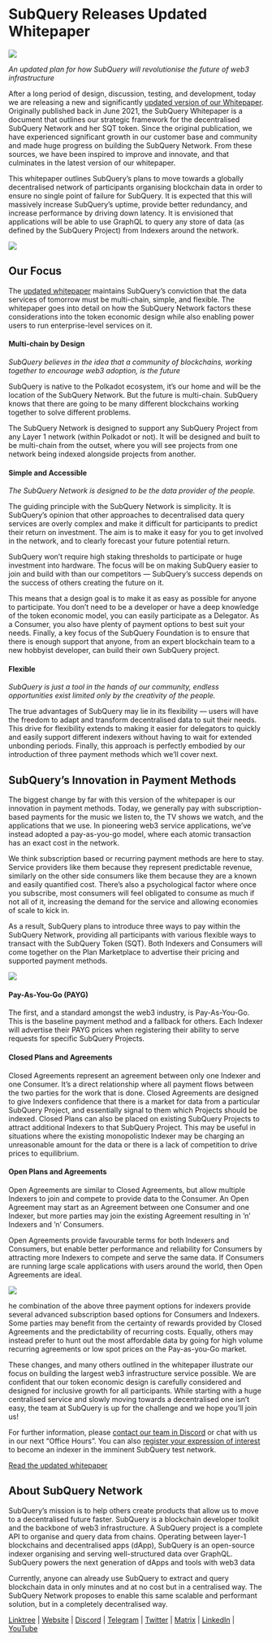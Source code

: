 # SubQuery Releases Updated Whitepaper

![](https://miro.medium.com/max/700/0*guA8YHyJPhu0wmzf)

_An updated plan for how SubQuery will revolutionise the future of web3 infrastructure_

After a long period of design, discussion, testing, and development, today we are releasing a new and significantly [updated version of our Whitepaper](https://static.subquery.network/whitepaper.pdf). Originally published back in June 2021, the SubQuery Whitepaper is a document that outlines our strategic framework for the decentralised SubQuery Network and her SQT token. Since the original publication, we have experienced significant growth in our customer base and community and made huge progress on building the SubQuery Network. From these sources, we have been inspired to improve and innovate, and that culminates in the latest version of our whitepaper.

This whitepaper outlines SubQuery’s plans to move towards a globally decentralised network of participants organising blockchain data in order to ensure no single point of failure for SubQuery. It is expected that this will massively increase SubQuery’s uptime, provide better redundancy, and increase performance by driving down latency. It is envisioned that applications will be able to use GraphQL to query any store of data (as defined by the SubQuery Project) from Indexers around the network.

![](https://miro.medium.com/max/700/0*xtd6e7mn7JkfhpzG)

## Our Focus

The [updated whitepaper](https://static.subquery.network/whitepaper.pdf) maintains SubQuery’s conviction that the data services of tomorrow must be multi-chain, simple, and flexible. The whitepaper goes into detail on how the SubQuery Network factors these considerations into the token economic design while also enabling power users to run enterprise-level services on it.

#### Multi-chain by Design

_SubQuery believes in the idea that a community of blockchains, working together to encourage web3 adoption, is the future_

SubQuery is native to the Polkadot ecosystem, it’s our home and will be the location of the SubQuery Network. But the future is multi-chain. SubQuery knows that there are going to be many different blockchains working together to solve different problems.

The SubQuery Network is designed to support any SubQuery Project from any Layer 1 network (within Polkadot or not). It will be designed and built to be multi-chain from the outset, where you will see projects from one network being indexed alongside projects from another.

#### Simple and Accessible

_The SubQuery Network is designed to be the data provider of the people._

The guiding principle with the SubQuery Network is simplicity. It is SubQuery’s opinion that other approaches to decentralised data query services are overly complex and make it difficult for participants to predict their return on investment. The aim is to make it easy for you to get involved in the network, and to clearly forecast your future potential return.

SubQuery won’t require high staking thresholds to participate or huge investment into hardware. The focus will be on making SubQuery easier to join and build with than our competitors — SubQuery’s success depends on the success of others creating the future on it.

This means that a design goal is to make it as easy as possible for anyone to participate. You don’t need to be a developer or have a deep knowledge of the token economic model, you can easily participate as a Delegator. As a Consumer, you also have plenty of payment options to best suit your needs. Finally, a key focus of the SubQuery Foundation is to ensure that there is enough support that anyone, from an expert blockchain team to a new hobbyist developer, can build their own SubQuery project.

#### Flexible

_SubQuery is just a tool in the hands of our community, endless opportunities exist limited only by the creativity of the people._

The true advantages of SubQuery may lie in its flexibility — users will have the freedom to adapt and transform decentralised data to suit their needs. This drive for flexibility extends to making it easier for delegators to quickly and easily support different indexers without having to wait for extended unbonding periods. Finally, this approach is perfectly embodied by our introduction of three payment methods which we’ll cover next.

## SubQuery’s Innovation in Payment Methods

The biggest change by far with this version of the whitepaper is our innovation in payment methods. Today, we generally pay with subscription-based payments for the music we listen to, the TV shows we watch, and the applications that we use. In pioneering web3 service applications, we’ve instead adopted a pay-as-you-go model, where each atomic transaction has an exact cost in the network.

We think subscription based or recurring payment methods are here to stay. Service providers like them because they represent predictable revenue, similarly on the other side consumers like them because they are a known and easily quantified cost. There’s also a psychological factor where once you subscribe, most consumers will feel obligated to consume as much if not all of it, increasing the demand for the service and allowing economies of scale to kick in.

As a result, SubQuery plans to introduce three ways to pay within the SubQuery Network, providing all participants with various flexible ways to transact with the SubQuery Token (SQT). Both Indexers and Consumers will come together on the Plan Marketplace to advertise their pricing and supported payment methods.

![](https://miro.medium.com/max/700/0*f0yVHlbWTE8DdjuB)

#### Pay-As-You-Go (PAYG)

The first, and a standard amongst the web3 industry, is Pay-As-You-Go. This is the baseline payment method and a fallback for others. Each Indexer will advertise their PAYG prices when registering their ability to serve requests for specific SubQuery Projects.

#### Closed Plans and Agreements

Closed Agreements represent an agreement between only one Indexer and one Consumer. It’s a direct relationship where all payment flows between the two parties for the work that is done. Closed Agreements are designed to give Indexers confidence that there is a market for data from a particular SubQuery Project, and essentially signal to them which Projects should be indexed.
Closed Plans can also be placed on existing SubQuery Projects to attract additional Indexers to that SubQuery Project. This may be useful in situations where the existing monopolistic Indexer may be charging an unreasonable amount for the data or there is a lack of competition to drive prices to equilibrium.

#### Open Plans and Agreements

Open Agreements are similar to Closed Agreements, but allow multiple Indexers to join and compete to provide data to the Consumer. An Open Agreement may start as an Agreement between one Consumer and one Indexer, but more parties may join the existing Agreement resulting in ’n’ Indexers and ’n’ Consumers.

Open Agreements provide favourable terms for both Indexers and Consumers, but enable better performance and reliability for Consumers by attracting more Indexers to compete and serve the same data. If Consumers are running large scale applications with users around the world, then Open Agreements are ideal.

![](https://miro.medium.com/max/700/0*sc9-ee7VTl0XEhTS)

he combination of the above three payment options for indexers provide several advanced subscription based options for Consumers and Indexers. Some parties may benefit from the certainty of rewards provided by Closed Agreements and the predictability of recurring costs. Equally, others may instead prefer to hunt out the most affordable data by going for high volume recurring agreements or low spot prices on the Pay-as-you-Go market.

These changes, and many others outlined in the whitepaper illustrate our focus on building the largest web3 infrastructure service possible. We are confident that our token economic design is carefully considered and designed for inclusive growth for all participants. While starting with a huge centralised service and slowly moving towards a decentralised one isn’t easy, the team at SubQuery is up for the challenge and we hope you’ll join us!

For further information, please [contact our team in Discord](https://discord.com/invite/78zg8aBSMG) or chat with us in our next “Office Hours”. You can also [register your expression of interest](https://forms.gle/RyXyhb8T9Gxkwi7R9) to become an indexer in the imminent SubQuery test network.

[Read the updated whitepaper](https://static.subquery.network/whitepaper.pdf)

## About SubQuery Network

SubQuery’s mission is to help others create products that allow us to move to a decentralised future faster. SubQuery is a blockchain developer toolkit and the backbone of web3 infrastructure. A SubQuery project is a complete API to organise and query data from chains. Operating between layer-1 blockchains and decentralised apps (dApp), SubQuery is an open-source indexer organising and serving well-structured data over GraphQL. SubQuery powers the next generation of dApps and tools with web3 data

Currently, anyone can already use SubQuery to extract and query blockchain data in only minutes and at no cost but in a centralised way. The SubQuery Network proposes to enable this same scalable and performant solution, but in a completely decentralised way.

[Linktree](https://linktr.ee/subquerynetwork) | [Website](https://subquery.network/) | [Discord](https://discord.com/invite/78zg8aBSMG) | [Telegram](https://t.me/subquerynetwork) | [Twitter](https://twitter.com/subquerynetwork) | [Matrix](https://matrix.to/#/#subquery:matrix.org) | [LinkedIn](https://www.linkedin.com/company/subquery) | [YouTube](https://www.youtube.com/channel/UCi1a6NUUjegcLHDFLr7CqLw)
